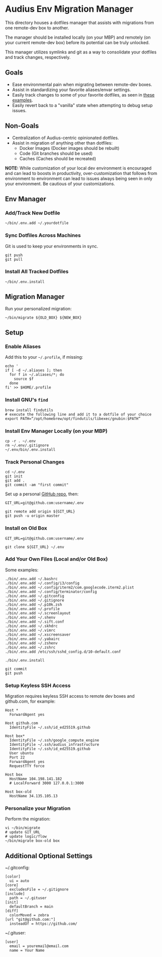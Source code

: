 # Audius Env Migration Manager

This directory houses a dotfiles manager that assists with migrations from one
remote-dev box to another.

The manager should be installed locally (on your MBP) and remotely
(on your current remote-dev box) before its potential can be truly unlocked.

This manager utilizes symlinks and git as a way to consolidate your dotfiles
and track changes, respectively.

## Goals

* Ease environmental pain when migrating between remote-dev boxes.
* Assist in standardizing your favorite aliases/envar settings.
* Easily track changes to some of your favorite dotfiles, as seen in [these examples](#add-your-own-files-local-andor-old-box).
* Easily revert back to a "vanilla" state when attempting to debug setup issues.

## Non-Goals

* Centralization of Audius-centric opinionated dotfiles.
* Assist in migration of anything other than dotfiles:
  * Docker Images (Docker images should be rebuilt)
  * Code (Git branches should be used)
  * Caches (Caches should be recreated)

**NOTE:** While customization of your local dev environment is encouraged
and can lead to boosts in productivity, over-customization that follows
from environment to environment can lead to issues always being seen in
only your environment. Be cautious of your customizations.

## Env Manager

### Add/Track New Dotfile

```
~/bin/.env.add ~/.yourdotfile
```

### Sync Dotfiles Across Machines

Git is used to keep your environments in sync.

```
git push
git pull
```

### Install All Tracked Dotfiles

```
~/bin/.env.install
```

## Migration Manager

Run your personalized migration:

```
~/bin/migrate ${OLD_BOX} ${NEW_BOX}
```

## Setup

### Enable Aliases

Add this to your `~/.profile`, if missing:

```
echo '
if [ -d ~/.aliases ]; then
  for f in ~/.aliases/*; do
    source $f
  done
fi' >> $HOME/.profile
```

### Install GNU's `find`

```
brew install findutils
# execute the following line and add it to a dotfile of your choice
export PATH=“/opt/homebrew/opt/findutils/libexec/gnubin:$PATH”
```

### Install Env Manager Locally (on your MBP)

```
cp -r . ~/.env
rm ~/.env/.gitignore
~/.env/bin/.env.install
```

### Track Personal Changes

```
cd ~/.env
git init
git add .
git commit -am "first commit"
```

Set up a personal [GitHub repo](https://github.com/new), then:

```
GIT_URL=git@github.com:username/.env

git remote add origin ${GIT_URL}
git push -u origin master
```

### Install on Old Box

```
GIT_URL=git@github.com:username/.env

git clone ${GIT_URL} ~/.env
```

### Add Your Own Files (Local and/or Old Box)

Some examples:

```
./bin/.env.add ~/.bashrc
./bin/.env.add ~/.config/i3/config
./bin/.env.add ~/.config/iterm2/com.googlecode.iterm2.plist
./bin/.env.add ~/.config/terminator/config
./bin/.env.add ~/.gitconfig
./bin/.env.add ~/.gitignore
./bin/.env.add ~/.p10k.zsh
./bin/.env.add ~/.profile
./bin/.env.add ~/.screenlayout
./bin/.env.add ~/.shenv
./bin/.env.add ~/.sift.conf
./bin/.env.add ~/.skhdrc
./bin/.env.add ~/.vimrc
./bin/.env.add ~/.xscreensaver
./bin/.env.add ~/.yabairc
./bin/.env.add ~/.zshenv
./bin/.env.add ~/.zshrc
./bin/.env.add /etc/ssh/sshd_config.d/10-default.conf

./bin/.env.install

git commit
git push
```

### Setup Keyless SSH Access

Migration requires keyless SSH access to remote dev boxes and github.com,
for example:

```
Host *
  ForwardAgent yes
  
Host github.com
  IdentityFile ~/.ssh/id_ed25519.github

Host box*
  IdentityFile ~/.ssh/google_compute_engine
  IdentityFile ~/.ssh/audius_infrastructure
  IdentityFile ~/.ssh/id_ed25519.github
  User ubuntu
  Port 22
  ForwardAgent yes
  RequestTTY force

Host box
  HostName 104.198.141.182
  # LocalForward 3000 127.0.0.1:3000

Host box-old
  HostName 34.135.105.13
```

### Personalize your Migration

Perform the migration:

```
vi ~/bin/migrate
# update GIT_URL
# update logic/flow
~/bin/migrate box-old box
```

## Additional Optional Settings

~/.gitconfig:

```
[color]
  ui = auto
[core]
  excludesFile = ~/.gitignore
[include]
  path = ~/.gituser
[init]
  defaultBranch = main
[diff]
  colorMoved = zebra
[url "git@github.com:"]
  insteadOf = https://github.com/
```

~/.gituser:

```
[user]
  email = youremail@email.com
  name = Your Name
```
